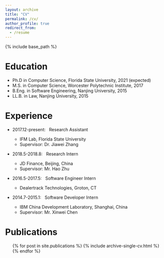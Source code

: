 ```yaml
---
layout: archive
title: "CV"
permalink: /cv/
author_profile: true
redirect_from:
  - /resume
---
```


{% include base_path %}

Education
======
* Ph.D in Computer Science, Florida State University, 2021 (expected)
* M.S. in Computer Science, Worcester Polytechnic Institute, 2017
* B.Eng. in Software Engineering, Nanjing University, 2015
* LL.B. in Law, Nanjing University, 2015


Experience
======
* 2017.12-present: &nbsp;&nbsp;Research Assistant
  * IFM Lab, Florida State University
  * Supervisor: Dr. Jiawei Zhang

* 2018.5-2018.8: &nbsp;&nbsp;Research Intern
  * JD Finance, Beijing, China
  * Supervisor: Mr. Hao Zhu

* 2016.5-2017.5: &nbsp;&nbsp;Software Engineer Intern
  * Dealertrack Technologies, Groton, CT

* 2014.7-2015.1: &nbsp;&nbsp;Software Developer Intern
  * IBM China Development Laboratory, Shanghai, China
  * Supervisor: Mr. Xinwei Chen

Publications
======
  <ul>{% for post in site.publications %}
    {% include archive-single-cv.html %}
  {% endfor %}</ul>

<!--Talks
======
  <ul>{% for post in site.talks %}
    {% include archive-single-talk-cv.html %}
  {% endfor %}</ul>

Teaching
======
  <ul>{% for post in site.teaching %}
    {% include archive-single-cv.html %}
  {% endfor %}</ul>

Service and leadership
======
* Currently signed in to 43 different slack teams
-->
